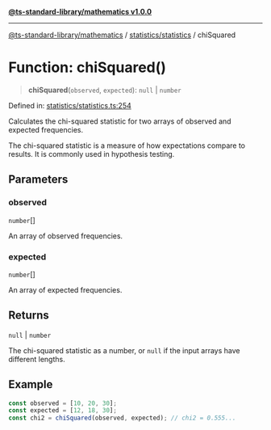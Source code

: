 [**@ts-standard-library/mathematics v1.0.0**](../../../README.md)

***

[@ts-standard-library/mathematics](../../../README.md) / [statistics/statistics](../README.md) / chiSquared

# Function: chiSquared()

> **chiSquared**(`observed`, `expected`): `null` \| `number`

Defined in: [statistics/statistics.ts:254](https://github.com/gabaudette/ts-stdlib/blob/ea80ba1db09c741e99f8cb19e94e5a29b81b623b/packages/mathematics/src/statistics/statistics.ts#L254)

Calculates the chi-squared statistic for two arrays of observed and expected frequencies.

The chi-squared statistic is a measure of how expectations compare to results. It is commonly used in hypothesis testing.

## Parameters

### observed

`number`[]

An array of observed frequencies.

### expected

`number`[]

An array of expected frequencies.

## Returns

`null` \| `number`

The chi-squared statistic as a number, or `null` if the input arrays have different lengths.

## Example

```typescript
const observed = [10, 20, 30];
const expected = [12, 18, 30];
const chi2 = chiSquared(observed, expected); // chi2 = 0.555...
```
